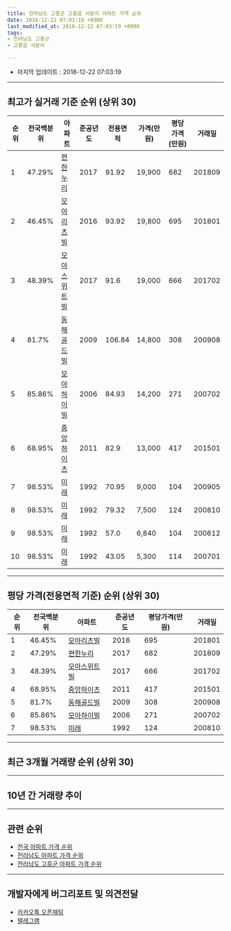 ```yaml
---
title: 전라남도 고흥군 고흥읍 서문리 아파트 가격 순위
date: 2018-12-22 07:03:19 +0900
last_modified_at: 2018-12-22 07:03:19 +0900
tags:
- 전라남도 고흥군
- 고흥읍 서문리

---
```


* 마지막 업데이트 : 2018-12-22 07:03:19

---

## 최고가 실거래 기준 순위 (상위 30)


|순위|전국백분위|아파트|준공년도|전용면적|가격(만원)|평당가격(만원)|거래일|
|---|---|---|---|---|---|---|---|
|1|47.29%|[편한누리](https://search.naver.com/search.naver?query=%EC%A0%84%EB%9D%BC%EB%82%A8%EB%8F%84+%EA%B3%A0%ED%9D%A5%EA%B5%B0+%EA%B3%A0%ED%9D%A5%EC%9D%8D+%EC%84%9C%EB%AC%B8%EB%A6%AC+%ED%8E%B8%ED%95%9C%EB%88%84%EB%A6%AC)|2017|91.92|19,900|682|201809|
|2|46.45%|[모아리츠빌](https://search.naver.com/search.naver?query=%EC%A0%84%EB%9D%BC%EB%82%A8%EB%8F%84+%EA%B3%A0%ED%9D%A5%EA%B5%B0+%EA%B3%A0%ED%9D%A5%EC%9D%8D+%EC%84%9C%EB%AC%B8%EB%A6%AC+%EB%AA%A8%EC%95%84%EB%A6%AC%EC%B8%A0%EB%B9%8C)|2016|93.92|19,800|695|201801|
|3|48.39%|[모아스위트빌](https://search.naver.com/search.naver?query=%EC%A0%84%EB%9D%BC%EB%82%A8%EB%8F%84+%EA%B3%A0%ED%9D%A5%EA%B5%B0+%EA%B3%A0%ED%9D%A5%EC%9D%8D+%EC%84%9C%EB%AC%B8%EB%A6%AC+%EB%AA%A8%EC%95%84%EC%8A%A4%EC%9C%84%ED%8A%B8%EB%B9%8C)|2017|91.6|19,000|666|201702|
|4|81.7%|[동해골드빌](https://search.naver.com/search.naver?query=%EC%A0%84%EB%9D%BC%EB%82%A8%EB%8F%84+%EA%B3%A0%ED%9D%A5%EA%B5%B0+%EA%B3%A0%ED%9D%A5%EC%9D%8D+%EC%84%9C%EB%AC%B8%EB%A6%AC+%EB%8F%99%ED%95%B4%EA%B3%A8%EB%93%9C%EB%B9%8C)|2009|106.84|14,800|308|200908|
|5|85.86%|[모아하이빌](https://search.naver.com/search.naver?query=%EC%A0%84%EB%9D%BC%EB%82%A8%EB%8F%84+%EA%B3%A0%ED%9D%A5%EA%B5%B0+%EA%B3%A0%ED%9D%A5%EC%9D%8D+%EC%84%9C%EB%AC%B8%EB%A6%AC+%EB%AA%A8%EC%95%84%ED%95%98%EC%9D%B4%EB%B9%8C)|2006|84.93|14,200|271|200702|
|6|68.95%|[중앙하이츠](https://search.naver.com/search.naver?query=%EC%A0%84%EB%9D%BC%EB%82%A8%EB%8F%84+%EA%B3%A0%ED%9D%A5%EA%B5%B0+%EA%B3%A0%ED%9D%A5%EC%9D%8D+%EC%84%9C%EB%AC%B8%EB%A6%AC+%EC%A4%91%EC%95%99%ED%95%98%EC%9D%B4%EC%B8%A0)|2011|82.9|13,000|417|201501|
|7|98.53%|[미래](https://search.naver.com/search.naver?query=%EC%A0%84%EB%9D%BC%EB%82%A8%EB%8F%84+%EA%B3%A0%ED%9D%A5%EA%B5%B0+%EA%B3%A0%ED%9D%A5%EC%9D%8D+%EC%84%9C%EB%AC%B8%EB%A6%AC+%EB%AF%B8%EB%9E%98)|1992|70.95|9,000|104|200905|
|8|98.53%|[미래](https://search.naver.com/search.naver?query=%EC%A0%84%EB%9D%BC%EB%82%A8%EB%8F%84+%EA%B3%A0%ED%9D%A5%EA%B5%B0+%EA%B3%A0%ED%9D%A5%EC%9D%8D+%EC%84%9C%EB%AC%B8%EB%A6%AC+%EB%AF%B8%EB%9E%98)|1992|79.32|7,500|124|200810|
|9|98.53%|[미래](https://search.naver.com/search.naver?query=%EC%A0%84%EB%9D%BC%EB%82%A8%EB%8F%84+%EA%B3%A0%ED%9D%A5%EA%B5%B0+%EA%B3%A0%ED%9D%A5%EC%9D%8D+%EC%84%9C%EB%AC%B8%EB%A6%AC+%EB%AF%B8%EB%9E%98)|1992|57.0|6,840|104|200612|
|10|98.53%|[미래](https://search.naver.com/search.naver?query=%EC%A0%84%EB%9D%BC%EB%82%A8%EB%8F%84+%EA%B3%A0%ED%9D%A5%EA%B5%B0+%EA%B3%A0%ED%9D%A5%EC%9D%8D+%EC%84%9C%EB%AC%B8%EB%A6%AC+%EB%AF%B8%EB%9E%98)|1992|43.05|5,300|114|200701|


---

## 평당 가격(전용면적 기준) 순위 (상위 30)


|순위|전국백분위|아파트|준공년도|평당가격(만원)|거래일|
|---|---|---|---|---|---|
|1|46.45%|[모아리츠빌](https://search.naver.com/search.naver?query=%EC%A0%84%EB%9D%BC%EB%82%A8%EB%8F%84+%EA%B3%A0%ED%9D%A5%EA%B5%B0+%EA%B3%A0%ED%9D%A5%EC%9D%8D+%EC%84%9C%EB%AC%B8%EB%A6%AC+%EB%AA%A8%EC%95%84%EB%A6%AC%EC%B8%A0%EB%B9%8C)|2016|695|201801|
|2|47.29%|[편한누리](https://search.naver.com/search.naver?query=%EC%A0%84%EB%9D%BC%EB%82%A8%EB%8F%84+%EA%B3%A0%ED%9D%A5%EA%B5%B0+%EA%B3%A0%ED%9D%A5%EC%9D%8D+%EC%84%9C%EB%AC%B8%EB%A6%AC+%ED%8E%B8%ED%95%9C%EB%88%84%EB%A6%AC)|2017|682|201809|
|3|48.39%|[모아스위트빌](https://search.naver.com/search.naver?query=%EC%A0%84%EB%9D%BC%EB%82%A8%EB%8F%84+%EA%B3%A0%ED%9D%A5%EA%B5%B0+%EA%B3%A0%ED%9D%A5%EC%9D%8D+%EC%84%9C%EB%AC%B8%EB%A6%AC+%EB%AA%A8%EC%95%84%EC%8A%A4%EC%9C%84%ED%8A%B8%EB%B9%8C)|2017|666|201702|
|4|68.95%|[중앙하이츠](https://search.naver.com/search.naver?query=%EC%A0%84%EB%9D%BC%EB%82%A8%EB%8F%84+%EA%B3%A0%ED%9D%A5%EA%B5%B0+%EA%B3%A0%ED%9D%A5%EC%9D%8D+%EC%84%9C%EB%AC%B8%EB%A6%AC+%EC%A4%91%EC%95%99%ED%95%98%EC%9D%B4%EC%B8%A0)|2011|417|201501|
|5|81.7%|[동해골드빌](https://search.naver.com/search.naver?query=%EC%A0%84%EB%9D%BC%EB%82%A8%EB%8F%84+%EA%B3%A0%ED%9D%A5%EA%B5%B0+%EA%B3%A0%ED%9D%A5%EC%9D%8D+%EC%84%9C%EB%AC%B8%EB%A6%AC+%EB%8F%99%ED%95%B4%EA%B3%A8%EB%93%9C%EB%B9%8C)|2009|308|200908|
|6|85.86%|[모아하이빌](https://search.naver.com/search.naver?query=%EC%A0%84%EB%9D%BC%EB%82%A8%EB%8F%84+%EA%B3%A0%ED%9D%A5%EA%B5%B0+%EA%B3%A0%ED%9D%A5%EC%9D%8D+%EC%84%9C%EB%AC%B8%EB%A6%AC+%EB%AA%A8%EC%95%84%ED%95%98%EC%9D%B4%EB%B9%8C)|2006|271|200702|
|7|98.53%|[미래](https://search.naver.com/search.naver?query=%EC%A0%84%EB%9D%BC%EB%82%A8%EB%8F%84+%EA%B3%A0%ED%9D%A5%EA%B5%B0+%EA%B3%A0%ED%9D%A5%EC%9D%8D+%EC%84%9C%EB%AC%B8%EB%A6%AC+%EB%AF%B8%EB%9E%98)|1992|124|200810|


---

## 최근 3개월 거래량 순위 (상위 30)


<div style="width:100%;">
    <canvas id="deal_count_ranking" height="250"></canvas>
</div>


<script>
new Chart(document.getElementById("deal_count_ranking"), {
    type: 'horizontalBar',
    data: {
        labels: ['미래', '편한누리'],
        datasets: [{
            label: '실거래 수',
            data: [3, 1],
            borderColor: "rgba(255, 0, 128, 1)",
            backgroundColor: "rgba(255, 0, 128, 0.5)",
            fill: false,
        }]
    },
    options: {
        responsive: true,
        title: {
            display: true,
            text: '최근 3개월 거래량 순위'
        },
        tooltips: {
            mode: 'index',
            intersect: false,
            callbacks: {
                title: function(tooltipItems, data) {
                    return "실거래 수:";
                },
                label: function(tooltipItem, data) {
                    return data.labels[tooltipItem.index] + ": " + tooltipItem.xLabel;
                }
            }
        },
        hover: {
            mode: 'nearest',
            intersect: true
        },
        scales: {
            xAxes: [{
                display: true,
                scaleLabel: {
                    display: true,
                    labelString: '실거래 수'
                },
                ticks: {
                    suggestedMin: 0,
                }
            }],
            yAxes: [{
                display: true,
                ticks: {
                    autoSkip: false,
                    callback: function(value, index, values) {
                        if (value.length > 15)
                            return value.substr(0, 13) + "...";
                        else
                            return value;
                    }
                },
                scaleLabel: {
                    display: false,
                }
            }]
        }
    }
});

</script>


---

## 10년 간 거래량 추이


<div style="width:100%;">
    <canvas id="deal_progress" height="250"></canvas>
</div>

<script>
new Chart(document.getElementById("deal_progress"), {
    type: 'line',
    data: {
        labels: ['200812','200901','200902','200903','200904','200905','200906','200907','200908','200909','200910','200911','200912','201001','201002','201003','201004','201005','201006','201007','201008','201009','201010','201011','201012','201101','201102','201103','201104','201105','201106','201107','201108','201109','201110','201111','201112','201201','201202','201203','201204','201205','201206','201207','201208','201209','201210','201211','201212','201301','201302','201303','201304','201305','201306','201307','201308','201309','201310','201311','201312','201401','201402','201403','201404','201405','201406','201407','201408','201409','201410','201411','201412','201501','201502','201503','201504','201505','201506','201507','201508','201509','201510','201511','201512','201601','201602','201603','201604','201605','201606','201607','201608','201609','201610','201611','201612','201701','201702','201703','201704','201705','201706','201707','201708','201709','201710','201711','201712','201801','201802','201803','201804','201805','201806','201807','201808','201809','201810','201811','201812'],
        datasets: [{
            label: '실거래 수',
            pointRadius: 1,
            data: [3, 0, 0, 0, 0, 1, 0, 0, 1, 1, 1, 2, 2, 0, 0, 3, 0, 0, 0, 1, 3, 1, 2, 1, 0, 2, 2, 1, 1, 0, 0, 0, 2, 1, 0, 1, 0, 0, 2, 2, 2, 1, 2, 0, 0, 2, 0, 0, 0, 0, 0, 1, 0, 1, 1, 0, 0, 0, 0, 0, 2, 0, 1, 1, 2, 1, 0, 0, 1, 0, 0, 2, 0, 1, 2, 1, 1, 0, 1, 0, 2, 0, 2, 0, 2, 0, 1, 0, 0, 1, 0, 1, 1, 0, 2, 2, 2, 1, 3, 0, 1, 2, 0, 2, 0, 0, 0, 2, 0, 1, 1, 0, 1, 1, 1, 0, 0, 2, 2, 2, 0],
            borderColor: "rgba(255, 201, 14, 1)",
            backgroundColor: "rgba(255, 201, 14, 0.5)",
            fill: true,
        }]
    },
    options: {
        responsive: true,
        title: {
            display: true,
            text: '10년간 거래량 추이'
        },
        tooltips: {
            mode: 'index',
            intersect: false,
        },
        hover: {
            mode: 'nearest',
            intersect: true
        },
        scales: {
            xAxes: [{
                display: true,
                scaleLabel: {
                    display: true,
                    labelString: '년/월'
                }
            }],
            yAxes: [{
                display: true,
                ticks: {
                    suggestedMin: 0,
                },
                scaleLabel: {
                    display: true,
                    labelString: '실거래 수'
                }
            }]
        }
    }
});

</script>


---

## 관련 순위

- [전국 아파트 가격 순위](https://inasie.github.io/apt-ranking/전국)
- [전라남도 아파트 가격 순위](https://inasie.github.io/apt-ranking/전라남도)
- [전라남도 고흥군 아파트 가격 순위](https://inasie.github.io/apt-ranking/전라남도-고흥군)


---

## 개발자에게 버그리포트 및 의견전달

- [카카오톡 오픈채팅](https://open.kakao.com/o/gLJUAP4)
- [텔레그램](https://t.me/inasie)

